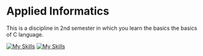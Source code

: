 # Applied Informatics

This is a discipline in 2nd semester in which you learn the basics the basics of C language.

[![My Skills](https://skillicons.dev/icons?i=c)](https://github.com/AlexKa03/Technical_University/search?l=c) [![My Skills](https://skillicons.dev/icons?i=vscode)](https://code.visualstudio.com/)
